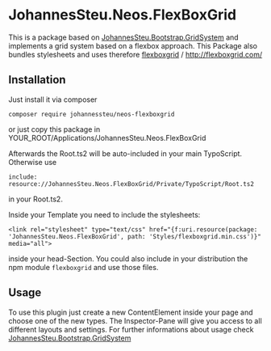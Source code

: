 JohannesSteu.Neos.FlexBoxGrid
=================================

This is a package based on [JohannesSteu.Bootstrap.GridSystem](https://github.com/johannessteu/JohannesSteu.Bootstrap.GridSystem) and implements a grid system based on a flexbox approach.
This Package also bundles stylesheets and uses therefore [flexboxgrid](https://github.com/kristoferjoseph/flexboxgrid) / http://flexboxgrid.com/


Installation
------------
Just install it via composer
```
composer require johannessteu/neos-flexboxgrid
```
or just copy this package in YOUR_ROOT/Applications/JohannesSteu.Neos.FlexBoxGrid

Afterwards the Root.ts2 will be auto-included in your main TypoScript. Otherwise use
```
include: resource://JohannesSteu.Neos.FlexBoxGrid/Private/TypoScript/Root.ts2
```
in your Root.ts2.

Inside your Template you need to include the stylesheets:
```
<link rel="stylesheet" type="text/css" href="{f:uri.resource(package: 'JohannesSteu.Neos.FlexBoxGrid', path: 'Styles/flexboxgrid.min.css')}" media="all">
```
inside your head-Section. You could also include in your distribution the npm module `flexboxgrid` and use those files.

Usage
-----
To use this plugin just create a new ContentElement inside your page and choose one of the new types. The Inspector-Pane will give you access to all different layouts and settings.
For further informations about usage check [JohannesSteu.Bootstrap.GridSystem](https://github.com/johannessteu/JohannesSteu.Bootstrap.GridSystem)